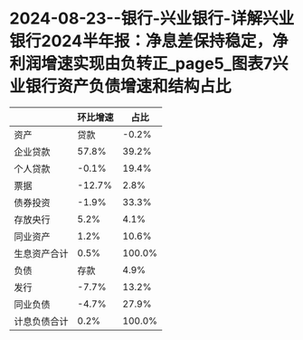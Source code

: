 # 2024-08-23--银行-兴业银行-详解兴业银行2024半年报：净息差保持稳定，净利润增速实现由负转正_page5_图表7兴业银行资产负债增速和结构占比

| | 环比增速 | 占比 |
|---|---|---|
|资产 | 贷款 | -0.2% | 34.6% |
|企业贷款 | 57.8% | 39.2% |
|个人贷款 | -0.1% | 19.4% |
|票据 | -12.7% | 2.8% |
|债券投资 | -1.9% | 33.3% |
|存放央行 | 5.2% | 4.1% |
|同业资产 | 1.2% | 10.6% |
|生息资产合计 | 0.5% | 100.0% |
|负债 | 存款 | 4.9% | 58.9% |
|发行 | -7.7% | 13.2% |
|同业负债 | -4.7% | 27.9% |
|计息负债合计 | 0.2% | 100.0% |